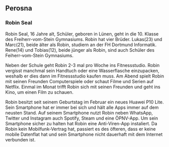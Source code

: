 ## Perosna

### Robin Seal

Robin Seal, 16 Jahre alt, Schüler, geboren in Lünen, geht in die 10. Klasse des Freiherr-vom-Stein Gymnasiums.
Robin hat vier Brüder. Lukas(23) und Marc(21), beide älter als Robin, studiern an der FH Dortmund Informatik. Rene(14) und Tobias(12), beide jünger als Robin, sind auch Schüler des Feiherr-vom-Stein Gymnasiums.

Neben der Schule geht Robin 2-3 mal pro Woche ins Fitnessstudio. Robin vergisst manchmal sein Handtuch oder eine Wasserflasche einzupacken, weshalb er dies dann im Fitnessstudio kaufen muss. Am Abend spielt Robin mit seinen Freunden Computerspiele oder schaut Filme und Serien auf Netflix. Einmal im Monat trifft Robin sich mit seinen Freunden und geht ins Kino, um einen Film zu schauen. 

Robin besitzt seit seinem Geburtstag im Februar ein neues Huawei P10 Lite. Sein Smartphone hat er immer bei sich und hält alle Apps immer auf dem neusten Stand. Auf seinem  Smartphone nutzt Robin neben WhatsApp, Twitter und Instagram auch Spotify, Steam und eine ÖPNV-App. Um sein Smartphone sicher zu halten hat Robin eine Anti-Viren-App instaliert. Da Robin kein Mobilfunk-Vertrag hat, passiert es des öfteren, dass er keine mobile Datenflat hat und sein Smartphone nicht dauerhaft mit dem Internet verbunden ist.